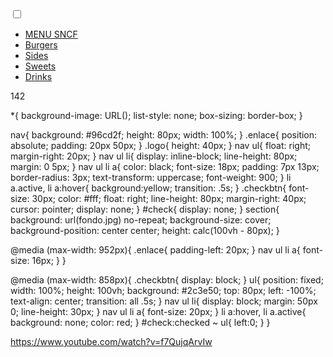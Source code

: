 <!DOCTYPE html>
<html lang="en">
<head>
    <meta charset="UTF-8">
    <meta http-equiv="X-UA-Compatible" content="IE=edge">
    <meta name="viewport" content="width=device-width, initial-scale=1.0">
    <title>Menú Responsive</title>
    <link rel="stylesheet" href="burger.css">
   
</head>
<body>
    <nav>
        <input type="checkbox" id="check">
        <label for="check" class="checkbtn">
            <i class="fas fa-bars"></i>
        </label>
        <a href="#" class="enlace">
            <img src="C:\Users\Susanna\Desktop\P42\455-4553652_sncf-logo-sncf-png-transparent-png.png" alt="" class="logo">
        </a>
        <ul>
            <li><a class="active" href="#">MENU SNCF</a></li>
            <li><a href="#">Burgers</a></li>
            <li><a href="#">Sides</a></li>
            <li><a href="#">Sweets</a></li>
            <li><a href="#">Drinks</a></li>
        </ul>
    </nav>
    <section></section>
</body>
</html>142

*{
background-image: URL();
  list-style: none;
  box-sizing: border-box;
}

nav{
  background: #96cd2f;
  height: 80px;
  width: 100%;
}
.enlace{
  position: absolute;
  padding: 20px 50px;
}
.logo{
  height: 40px;
}
nav ul{
  float: right;
  margin-right: 20px;
}
nav ul li{
  display: inline-block;
  line-height: 80px;
  margin: 0 5px;
}
nav ul li a{
  color: black;
  font-size: 18px;
  padding: 7px 13px;
  border-radius: 3px;
  text-transform: uppercase;
  font-weight: 900;
}
li a.active, li a:hover{
  background:yellow;
  transition: .5s;
}
.checkbtn{
  font-size: 30px;
  color: #fff;
  float: right;
  line-height: 80px;
  margin-right: 40px;
  cursor: pointer;
  display: none;
}
#check{
  display: none;
}
section{
  background: url(fondo.jpg) no-repeat;
  background-size: cover;
  background-position: center center;
  height: calc(100vh - 80px);
}

@media (max-width: 952px){
  .enlace{
      padding-left: 20px;
  }
  nav ul li a{
      font-size: 16px;
  }
}

@media (max-width: 858px){
  .checkbtn{
      display: block;
  }
  ul{
      position: fixed;
      width: 100%;
      height: 100vh;
      background: #2c3e50;
      top: 80px;
      left: -100%;
      text-align: center;
      transition: all .5s;
  }
  nav ul li{
      display: block;
      margin: 50px 0;
      line-height: 30px;
  }
  nav ul li a{
      font-size: 20px;
  }
  li a:hover, li a.active{
      background: none;
      color: red;
  }
  #check:checked ~ ul{
      left:0;
  }
}


https://www.youtube.com/watch?v=f7QujqArvIw
